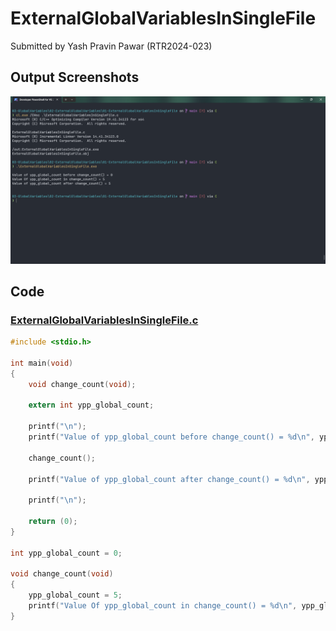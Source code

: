 # ExternalGlobalVariablesInSingleFile

Submitted by Yash Pravin Pawar (RTR2024-023)

## Output Screenshots
![output.png](./02-Screenshots/output.png)

## Code
### [ExternalGlobalVariablesInSingleFile.c](./01-Code/ExternalGlobalVariablesInSingleFile.c)
```c
#include <stdio.h>

int main(void)
{
    void change_count(void);

    extern int ypp_global_count;

    printf("\n");
    printf("Value of ypp_global_count before change_count() = %d\n", ypp_global_count);

    change_count();

    printf("Value of ypp_global_count after change_count() = %d\n", ypp_global_count);

    printf("\n");

    return (0);
}

int ypp_global_count = 0;

void change_count(void)
{
    ypp_global_count = 5;
    printf("Value Of ypp_global_count in change_count() = %d\n", ypp_global_count);
}

```
